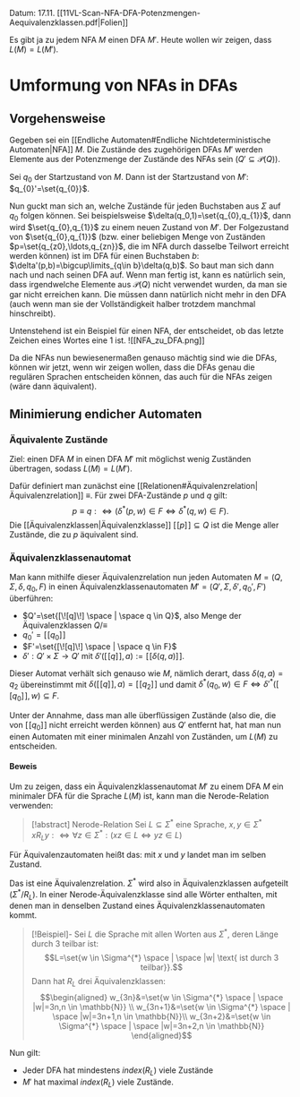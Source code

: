 Datum: 17.11.
[[11VL-Scan-NFA-DFA-Potenzmengen-Aequivalenzklassen.pdf|Folien]]

Es gibt ja zu jedem NFA $M$ einen DFA $M'$. Heute wollen wir zeigen, dass $L(M)=L(M')$.

# Umformung von NFAs in DFAs
## Vorgehensweise
Gegeben sei ein [[Endliche Automaten#Endliche Nichtdeterministische Automaten|NFA]] $M$. Die Zustände des zugehörigen DFAs $M'$ werden Elemente aus der Potenzmenge der Zustände des NFAs sein ($Q'\subseteq\mathcal{P}(Q)$).

Sei $q_{0}$ der Startzustand von $M$. Dann ist der Startzustand von $M'$: $q_{0}'=\set{q_{0}}$.

Nun guckt man sich an, welche Zustände für jeden Buchstaben aus $\Sigma$ auf $q_{0}$ folgen können. Sei beispielsweise $\delta(q_0,1)=\set{q_{0},q_{1}}$, dann wird $\set{q_{0},q_{1}}$ zu einem neuen Zustand von $M'$. Der Folgezustand von $\set{q_{0},q_{1}}$ (bzw. einer beliebigen Menge von Zuständen $p=\set{q_{z0},\ldots,q_{zn}}$, die im NFA durch dasselbe Teilwort erreicht werden können) ist im DFA für einen Buchstaben $b$: $\delta'(p,b)=\bigcup\limits_{q\in b}\delta(q,b)$.
So baut man sich dann nach und nach seinen DFA auf. Wenn man fertig ist, kann es natürlich sein, dass irgendwelche Elemente aus $\mathcal{P}(Q)$ nicht verwendet wurden, da man sie gar nicht erreichen kann. Die müssen dann natürlich nicht mehr in den DFA (auch wenn man sie der Vollständigkeit halber trotzdem manchmal hinschreibt).

Untenstehend ist ein Beispiel für einen NFA, der entscheidet, ob das letzte Zeichen eines Wortes eine 1 ist.
![[NFA_zu_DFA.png]]


Da die NFAs nun bewiesenermaßen genauso mächtig sind wie die DFAs, können wir jetzt, wenn wir zeigen wollen, dass die DFAs genau die regulären Sprachen entscheiden können, das auch für die NFAs zeigen (wäre dann äquivalent).

## Minimierung endicher Automaten
### Äquivalente Zustände
Ziel: einen DFA $M$ in einen DFA $M'$ mit möglichst wenig Zuständen übertragen, sodass $L(M)=L(M')$. 

Dafür definiert man zunächst eine [[Relationen#Äquivalenzrelation|Äquivalenzrelation]] $\equiv$. Für zwei DFA-Zustände $p$ und $q$ gilt:
$$
p \equiv q :\iff(\delta^{*}(p,w)\in F \iff \delta^{*}(q,w) \in F).
$$
Die [[Äquivalenzklassen|Äquivalenzklasse]] $[\![p]\!] \subseteq Q$ ist die Menge aller Zustände, die zu $p$ äquivalent sind.

### Äquivalenzklassenautomat
Man kann mithilfe dieser Äquivalenzrelation nun jeden Automaten $M=(Q,\Sigma,\delta,q_{0},F)$ in einen Äquivalenzklassenautomaten $M'=(Q',\Sigma,\delta',q_{0}',F')$ überführen:
- $Q'=\set{[\![q]\!] \space | \space q \in Q}$, also Menge der Äquivalenzklassen $Q/\equiv$
- $q_{0}'=[\![q_{0}]\!]$
- $F'=\set{[\![q]\!] \space | \space q \in F}$
- $\delta':Q' \times \Sigma \rightarrow Q'$ mit $\delta'([\![q]\!],a):=[\![\delta(q,a)]\!]$.

Dieser Automat verhält sich genauso wie $M$, nämlich derart, dass $\delta(q,a)=q_{2}$ übereinstimmt mit $\delta([\![q]\!],a)=[\![q_{2}]\!]$ und damit $\delta^{*}(q_{0},w) \in F \iff \delta'^{*}([\![q_{0}]\!],w) \subseteq F$.

Unter der Annahme, dass man alle überflüssigen Zustände (also die, die von $[\![q_0]\!]$ nicht erreicht werden können) aus $Q'$ entfernt hat, hat man nun einen Automaten mit einer minimalen Anzahl von Zuständen, um $L(M)$ zu entscheiden.

#### Beweis
Um zu zeigen, dass ein Äquivalenzklassenautomat $M'$ zu einem DFA $M$ ein minimaler DFA für die Sprache $L(M)$ ist, kann man die Nerode-Relation verwenden:

> [!abstract] Nerode-Relation
> Sei $L \subseteq \Sigma^{*}$ eine Sprache, $x,y \in \Sigma^{*}$
> $x\mathrel{R_{L}}y :\iff \forall z \in \Sigma^{*} : (xz \in L \iff yz \in L)$

Für Äquivalenzautomaten heißt das: mit $x$ und $y$ landet man im selben Zustand.

Das ist eine Äquivalenzrelation. $\Sigma^{*}$ wird also in Äquivalenzklassen aufgeteilt ($\Sigma^{*}/\mathrel{R_{L}}$).
In einer Nerode-Äquivalenzklasse sind alle Wörter enthalten, mit denen man in denselben Zustand eines Äquivalenzklassenautomaten kommt.

> [!Beispiel]-
> Sei $L$ die Sprache mit allen Worten aus $\Sigma^{*}$, deren Länge durch 3 teilbar ist:
> $$L=\set{w \in \Sigma^{*} \space | \space |w| \text{ ist durch 3 teilbar}}.$$
> Dann hat $\mathrel{R_{L}}$ drei Äquivalenzklassen:
> $$\begin{aligned}
w_{3n}&=\set{w \in \Sigma^{*} \space | \space |w|=3n,n \in \mathbb{N}} \\
w_{3n+1}&=\set{w \in \Sigma^{*} \space | \space |w|=3n+1,n \in \mathbb{N}}\\
w_{3n+2}&=\set{w \in \Sigma^{*} \space | \space |w|=3n+2,n \in \mathbb{N}}
\end{aligned}$$

Nun gilt:
- Jeder DFA hat mindestens $index(\mathrel{R_{L}})$ viele Zustände
- $M'$ hat maximal $index(\mathrel{R_{L}})$ viele Zustände.